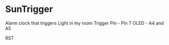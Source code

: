 # SunTrigger
Alarm clock that triggers Light in my room 
Trigger Pin - Pin 7 
OLED  - A4 and A5 

RST 
